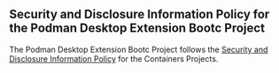 ## Security and Disclosure Information Policy for the Podman Desktop Extension Bootc Project

The Podman Desktop Extension Bootc Project follows the [Security and Disclosure Information Policy](https://github.com/containers/common/blob/main/SECURITY.md) for the Containers Projects.
